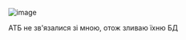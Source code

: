 ![image](https://github.com/Santa2764/ATB-DataBase/assets/127769191/0cc37731-188c-4d3f-beb9-3d928f327175)

АТБ не зв'язалися зі мною, отож зливаю їхню БД
